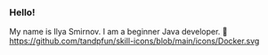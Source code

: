 ### Hello!
My name is Ilya Smirnov.
I am a beginner Java developer. 👋
https://github.com/tandpfun/skill-icons/blob/main/icons/Docker.svg


<!--
**pLumbum82j/pLumbum82j** is a ✨ _special_ ✨ repository because its `README.md` (this file) appears on your GitHub profile.

Here are some ideas to get you started:

- 🔭 I’m currently working on ...
- 🌱 I’m currently learning ...
- 👯 I’m looking to collaborate on ...
- 🤔 I’m looking for help with ...
- 💬 Ask me about ...
- 📫 How to reach me: ...
- 😄 Pronouns: ...
- ⚡ Fun fact: ...
-->
